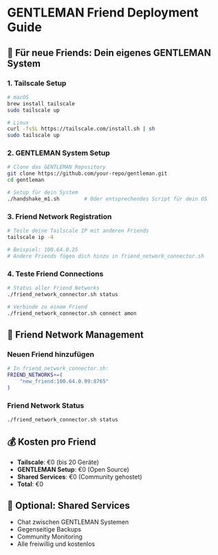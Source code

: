 # GENTLEMAN Friend Deployment Guide

## 🎯 Für neue Friends: Dein eigenes GENTLEMAN System

### 1. Tailscale Setup
```bash
# macOS
brew install tailscale
sudo tailscale up

# Linux
curl -fsSL https://tailscale.com/install.sh | sh
sudo tailscale up
```

### 2. GENTLEMAN System Setup
```bash
# Clone das GENTLEMAN Repository
git clone https://github.com/your-repo/gentleman.git
cd gentleman

# Setup für dein System
./handshake_m1.sh        # Oder entsprechendes Script für dein OS
```

### 3. Friend Network Registration
```bash
# Teile deine Tailscale IP mit anderen Friends
tailscale ip -4

# Beispiel: 100.64.0.25
# Andere Friends fügen dich hinzu in friend_network_connector.sh
```

### 4. Teste Friend Connections
```bash
# Status aller Friend Networks
./friend_network_connector.sh status

# Verbinde zu einem Friend
./friend_network_connector.sh connect amon
```

## 👥 Friend Network Management

### Neuen Friend hinzufügen
```bash
# In friend_network_connector.sh:
FRIEND_NETWORKS+=(
    "new_friend:100.64.0.99:8765"
)
```

### Friend Network Status
```bash
./friend_network_connector.sh status
```

## 💰 Kosten pro Friend
- **Tailscale**: €0 (bis 20 Geräte)
- **GENTLEMAN Setup**: €0 (Open Source)
- **Shared Services**: €0 (Community gehostet)
- **Total**: €0

## 🔧 Optional: Shared Services
- Chat zwischen GENTLEMAN Systemen
- Gegenseitige Backups
- Community Monitoring
- Alle freiwillig und kostenlos

